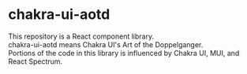 # chakra-ui-aotd

This repository is a React component library.  
chakra-ui-aotd means Chakra UI's Art of the Doppelganger.  
Portions of the code in this library is influenced by Chakra UI, MUI, and React Spectrum.
